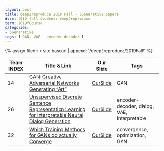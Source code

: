 ```yaml
---
layout: post
title: deep2reproduce 2019 Fall - 5Generative papers 
desc: 2019-fall Students deep2reproduce
term: 2019fCourse
categories:
- 5Generative
tags: [ GAN, VAE,  encoder-decoder ]
---
```



{% assign filedir =  site.baseurl  | append: '/deep2reproduce/2019Fall/' %}





|Team INDEX     |Title  & Link  | Our Slide |  Tags | 
|------|----------------------------|----------|----------|
|14   | [CAN: Creative Adversarial Networks Generating “Art”](https://arxiv.org/abs/1706.07068)|  [OurSlide]({{filedir}}/T14_Ashe_Williamwa6gz_creative-GAN.pdf) | GAN |
|26   | [Unsupervised Discrete Sentence Representation Learning for Interpretable Neural Dialog Generation](https://arxiv.org/abs/1804.08069)|  [OurSlide]({{filedir}}/T26_sl2kd_Interpretable_Neural_Dialog_Generation.pdf) | encoder-decoder, dialog,  VAE, Interpretable |
|32   | [Which Training Methods for GANs do actually Converge](https://arxiv.org/abs/1801.04406)|  [OurSlide]({{filedir}}/T32Cheng_Kaimingkc4jd_WhyTrainGANconverge.pdf) | convergence, optimization, GAN  |

